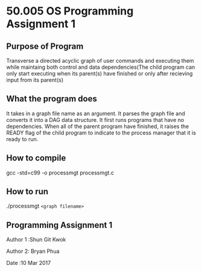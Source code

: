 # 50.005 OS Programming Assignment 1

## Purpose of Program
Transverse a directed acyclic graph of user commands and executing them while maintaing both control and data dependencies(The child program can only start executing when its parent(s) have finished or only after recieving input from its parent(s)

## What the program does
It takes in a graph file name as an argument. It parses the graph file and converts it into a DAG data structure. It first runs programs that have no dependencies. When all of the parent program have finished, it raises the READY flag of the child program to indicate to the process manager that it is ready to run.

## How to compile
gcc -std=c99 -o processmgt processmgt.c

## How to run
./processmgt `<graph filename>`

## Programming Assignment 1
Author 1 :Shun Git Kwok

Author 2: Bryan Phua

Date :10 Mar 2017

